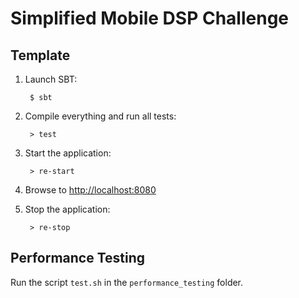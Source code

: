 # Simplified Mobile DSP Challenge

## Template

1. Launch SBT:

        $ sbt

2. Compile everything and run all tests:

        > test

3. Start the application:

        > re-start

4. Browse to [http://localhost:8080](http://localhost:8080/)

5. Stop the application:

        > re-stop


## Performance Testing

Run the script `test.sh` in the `performance_testing` folder.
